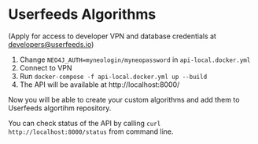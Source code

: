 # Userfeeds Algorithms

(Apply for access to developer VPN and database credentials at developers@userfeeds.io)

1. Change `NEO4J_AUTH=myneologin/myneopassword` in `api-local.docker.yml`
2. Connect to VPN
3. Run `docker-compose -f api-local.docker.yml up --build`
4. The API will be available at http://localhost:8000/

Now you will be able to create your custom algorithms and add them to Userfeeds algortihm repository.

You can check status of the API by calling `curl http://localhost:8000/status` from command line.
